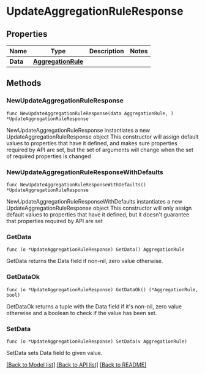 # UpdateAggregationRuleResponse

## Properties

Name | Type | Description | Notes
------------ | ------------- | ------------- | -------------
**Data** | [**AggregationRule**](AggregationRule.md) |  | 

## Methods

### NewUpdateAggregationRuleResponse

`func NewUpdateAggregationRuleResponse(data AggregationRule, ) *UpdateAggregationRuleResponse`

NewUpdateAggregationRuleResponse instantiates a new UpdateAggregationRuleResponse object
This constructor will assign default values to properties that have it defined,
and makes sure properties required by API are set, but the set of arguments
will change when the set of required properties is changed

### NewUpdateAggregationRuleResponseWithDefaults

`func NewUpdateAggregationRuleResponseWithDefaults() *UpdateAggregationRuleResponse`

NewUpdateAggregationRuleResponseWithDefaults instantiates a new UpdateAggregationRuleResponse object
This constructor will only assign default values to properties that have it defined,
but it doesn't guarantee that properties required by API are set

### GetData

`func (o *UpdateAggregationRuleResponse) GetData() AggregationRule`

GetData returns the Data field if non-nil, zero value otherwise.

### GetDataOk

`func (o *UpdateAggregationRuleResponse) GetDataOk() (*AggregationRule, bool)`

GetDataOk returns a tuple with the Data field if it's non-nil, zero value otherwise
and a boolean to check if the value has been set.

### SetData

`func (o *UpdateAggregationRuleResponse) SetData(v AggregationRule)`

SetData sets Data field to given value.



[[Back to Model list]](../README.md#documentation-for-models) [[Back to API list]](../README.md#documentation-for-api-endpoints) [[Back to README]](../README.md)


